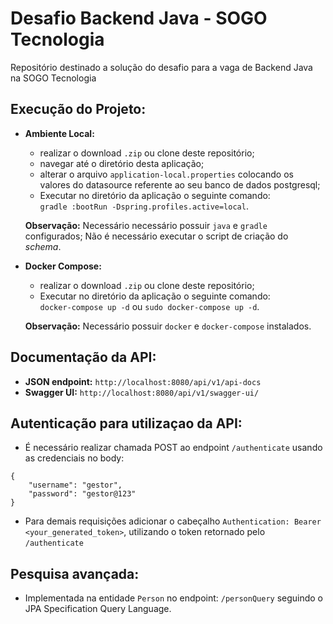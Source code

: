 # Desafio Backend Java - SOGO Tecnologia
Repositório destinado a solução do desafio para a vaga de Backend Java na SOGO Tecnologia

## Execução do Projeto:

* **Ambiente Local:**
    - realizar o download `.zip` ou clone deste repositório;
    - navegar até o diretório desta aplicação;
    - alterar o arquivo `application-local.properties` colocando os valores do datasource referente ao seu banco de dados postgresql;
    - Executar no diretório da aplicação o seguinte comando:  
        `gradle :bootRun -Dspring.profiles.active=local`.

    **Observação:** Necessário necessário possuir `java` e `gradle` configurados; Não é necessário executar o script de criação do *schema*.

* **Docker Compose:**
    - realizar o download `.zip` ou clone deste repositório;
    - Executar no diretório da aplicação o seguinte comando:  
        `docker-compose up -d` ou `sudo docker-compose up -d`.

    **Observação:** Necessário possuir `docker` e `docker-compose` instalados.

## Documentação da API:

* **JSON endpoint:** `http://localhost:8080/api/v1/api-docs`
* **Swagger UI:** `http://localhost:8080/api/v1/swagger-ui/`

## Autenticação para utilizaçao da API:

* É necessário realizar chamada POST ao endpoint `/authenticate` usando as credenciais no body:

```
{
	"username": "gestor", 
	"password": "gestor@123"
}
```

* Para demais requisições adicionar o cabeçalho `Authentication: Bearer <your_generated_token>`, utilizando o token retornado pelo `/authenticate`

## Pesquisa avançada:

* Implementada na entidade `Person` no endpoint: `/personQuery` seguindo o JPA Specification Query Language.